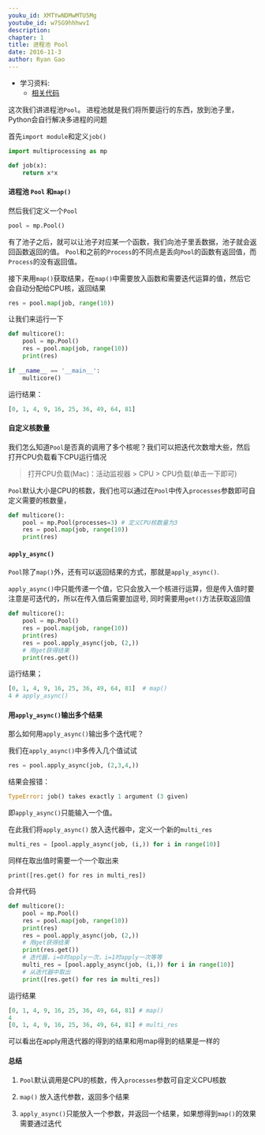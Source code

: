 ```yaml
---
youku_id: XMTYwNDMwMTU5Mg
youtube_id: w7SG9hhhwvI
description: 
chapter: 1
title: 进程池 Pool
date: 2016-11-3
author: Ryan Gao
---
```

* 学习资料:
  * [相关代码](https://github.com/MorvanZhou/tutorials/blob/master/multiprocessingTUT/multiprocessing5_pool.py)

这次我们讲进程池`Pool`。 进程池就是我们将所要运行的东西，放到池子里，Python会自行解决多进程的问题

首先`import module`和定义`job()`

```python
import multiprocessing as mp

def job(x):
    return x*x
```

#### 进程池 `Pool` 和`map()`

然后我们定义一个`Pool`

```python
pool = mp.Pool()
```

有了池子之后，就可以让池子对应某一个函数，我们向池子里丢数据，池子就会返回函数返回的值。
`Pool`和之前的`Process`的不同点是丢向`Pool`的函数有返回值，而`Process`的没有返回值。

接下来用`map()`获取结果，在`map()`中需要放入函数和需要迭代运算的值，然后它会自动分配给CPU核，返回结果

```python
res = pool.map(job, range(10))
```

让我们来运行一下

```python
def multicore():
    pool = mp.Pool()
    res = pool.map(job, range(10))
    print(res)
    
if __name__ == '__main__':
    multicore()
```

运行结果：
```python
[0, 1, 4, 9, 16, 25, 36, 49, 64, 81]
```

#### 自定义核数量

我们怎么知道`Pool`是否真的调用了多个核呢？我们可以把迭代次数增大些，然后打开CPU负载看下CPU运行情况 

> 打开CPU负载(Mac)：活动监视器 > CPU > CPU负载(单击一下即可)

`Pool`默认大小是CPU的核数，我们也可以通过在`Pool`中传入`processes`参数即可自定义需要的核数量，

```python
def multicore():
    pool = mp.Pool(processes=3) # 定义CPU核数量为3
    res = pool.map(job, range(10))
    print(res)
```

#### `apply_async()`

`Pool`除了`map()`外，还有可以返回结果的方式，那就是`apply_async()`.

`apply_async()`中只能传递一个值，它只会放入一个核进行运算，但是传入值时要注意是可迭代的，所以在传入值后需要加逗号, 同时需要用`get()`方法获取返回值

```python
def multicore():
    pool = mp.Pool() 
    res = pool.map(job, range(10))
    print(res)
    res = pool.apply_async(job, (2,))
    # 用get获得结果
    print(res.get())
```

运行结果；

```python
[0, 1, 4, 9, 16, 25, 36, 49, 64, 81]  # map()
4 # apply_async()
```

#### 用`apply_async()`输出多个结果

那么如何用`apply_async()`输出多个迭代呢？

我们在`apply_async()`中多传入几个值试试

```python
res = pool.apply_async(job, (2,3,4,))
```

结果会报错：

```python
TypeError: job() takes exactly 1 argument (3 given)
```

即`apply_async()`只能输入一个值。

在此我们将`apply_async()` 放入迭代器中，定义一个新的`multi_res`

```python
multi_res = [pool.apply_async(job, (i,)) for i in range(10)]
```

同样在取出值时需要一个一个取出来

```pyton
print([res.get() for res in multi_res])
```

合并代码

```python
def multicore():
    pool = mp.Pool() 
    res = pool.map(job, range(10))
    print(res)
    res = pool.apply_async(job, (2,))
    # 用get获得结果
    print(res.get())
    # 迭代器，i=0时apply一次，i=1时apply一次等等
    multi_res = [pool.apply_async(job, (i,)) for i in range(10)]
    # 从迭代器中取出
    print([res.get() for res in multi_res])
```

运行结果

```python
[0, 1, 4, 9, 16, 25, 36, 49, 64, 81] # map()
4 
[0, 1, 4, 9, 16, 25, 36, 49, 64, 81] # multi_res
```

可以看出在apply用迭代器的得到的结果和用map得到的结果是一样的

#### 总结

1. `Pool`默认调用是CPU的核数，传入`processes`参数可自定义CPU核数

2. `map()` 放入迭代参数，返回多个结果

3. `apply_async()`只能放入一个参数，并返回一个结果，如果想得到`map()`的效果需要通过迭代

   ​









